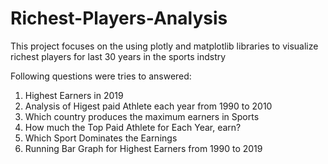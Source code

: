 # Richest-Players-Analysis
This project focuses on the using plotly and matplotlib libraries to visualize richest players for last 30 years in the sports indstry 

Following questions were tries to answered:
1. Highest Earners in 2019
2. Analysis of Higest paid Athlete each year from 1990 to 2010
3. Which  country produces the maximum earners in Sports
4. How much the Top Paid Athlete for Each Year, earn?
5. Which Sport Dominates the Earnings
6. Running Bar Graph for Highest Earners from 1990 to 2019
